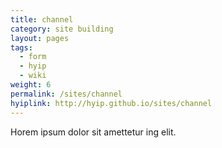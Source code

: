 ```yaml
---
title: channel
category: site building
layout: pages
tags:
  - form
  - hyip
  - wiki
weight: 6
permalink: /sites/channel
hyiplink: http://hyip.github.io/sites/channel
---
```


Horem ipsum dolor sit amettetur ing elit. 